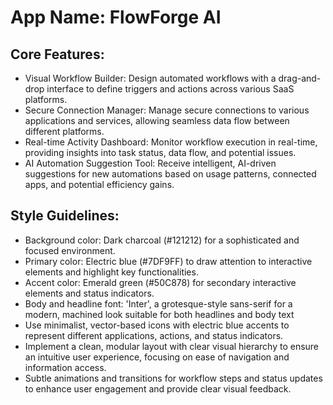 # **App Name**: FlowForge AI

## Core Features:

- Visual Workflow Builder: Design automated workflows with a drag-and-drop interface to define triggers and actions across various SaaS platforms.
- Secure Connection Manager: Manage secure connections to various applications and services, allowing seamless data flow between different platforms.
- Real-time Activity Dashboard: Monitor workflow execution in real-time, providing insights into task status, data flow, and potential issues.
- AI Automation Suggestion Tool: Receive intelligent, AI-driven suggestions for new automations based on usage patterns, connected apps, and potential efficiency gains.

## Style Guidelines:

- Background color: Dark charcoal (#121212) for a sophisticated and focused environment.
- Primary color: Electric blue (#7DF9FF) to draw attention to interactive elements and highlight key functionalities.
- Accent color: Emerald green (#50C878) for secondary interactive elements and status indicators.
- Body and headline font: 'Inter', a grotesque-style sans-serif for a modern, machined look suitable for both headlines and body text
- Use minimalist, vector-based icons with electric blue accents to represent different applications, actions, and status indicators.
- Implement a clean, modular layout with clear visual hierarchy to ensure an intuitive user experience, focusing on ease of navigation and information access.
- Subtle animations and transitions for workflow steps and status updates to enhance user engagement and provide clear visual feedback.